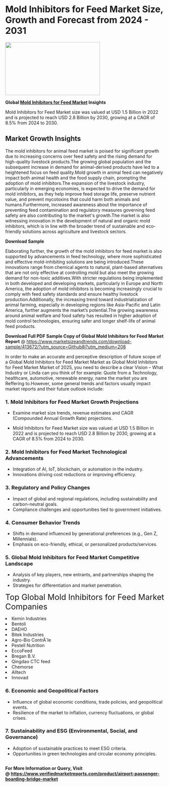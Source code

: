 <H1>Mold Inhibitors for Feed Market Size, Growth and Forecast from 2024 - 2031</H1><img class="aligncenter size-medium wp-image-584254" src="https://thirdeyenews.in/wp-content/uploads/2024/09/Global-Market-Research-300x168.jpeg" alt="" width="300" height="168" /><p><strong>Global&nbsp;<a href="https://www.marketsizeandtrends.com/download-sample/413672/?utm_source=Github8j?utm_medium=208">Mold Inhibitors for Feed Market</a> Insights</strong></p><p>Mold Inhibitors for Feed Market size was valued at USD 1.5 Billion in 2022 and is projected to reach USD 2.8 Billion by 2030, growing at a CAGR of 8.5% from 2024 to 2030.</p><p><h2>Market Growth Insights</h2> <p>The mold inhibitors for animal feed market is poised for significant growth due to increasing concerns over feed safety and the rising demand for high-quality livestock products.The growing global population and the subsequent increase in demand for animal-derived products have led to a heightened focus on feed quality.Mold growth in animal feed can negatively impact both animal health and the food supply chain, prompting the adoption of mold inhibitors.The expansion of the livestock industry, particularly in emerging economies, is expected to drive the demand for mold inhibitors, as they help improve feed storage life, preserve nutrient value, and prevent mycotoxins that could harm both animals and humans.Furthermore, increased awareness about the importance of preventing feed contamination and regulatory measures governing feed safety are also contributing to the market's growth.The market is also witnessing innovation in the development of natural and organic mold inhibitors, which is in line with the broader trend of sustainable and eco-friendly solutions across agriculture and livestock sectors.</p> <p><strong>Download Sample</strong></p> <p>Elaborating further, the growth of the mold inhibitors for feed market is also supported by advancements in feed technology, where more sophisticated and effective mold-inhibiting solutions are being introduced.These innovations range from chemical agents to natural, plant-based alternatives that are not only effective at controlling mold but also meet the growing demand for non-toxic additives.With stricter regulations being implemented in both developed and developing markets, particularly in Europe and North America, the adoption of mold inhibitors is becoming increasingly crucial to comply with feed safety standards and ensure healthy livestock production.Additionally, the increasing trend toward industrialization of animal farming, especially in developing regions like Asia-Pacific and Latin America, further augments the market’s potential.The growing awareness around animal welfare and food safety has resulted in higher adoption of mold control technologies, ensuring safer and longer shelf-life of animal feed products.</p> <p><span class=""><strong>Download Full PDF Sample Copy of Global Mold Inhibitors for Feed Market Report</strong> @ <a href="https://www.marketsizeandtrends.com/download-sample/413672/?utm_source=Github8j?utm_medium=208" target="_blank">https://www.marketsizeandtrends.com/download-sample/413672/?utm_source=Github8j?utm_medium=208</a></span></p><p>In order to make an accurate and perceptive description of future scope of a Global&nbsp;Mold Inhibitors for Feed Market Market as Global&nbsp;Mold Inhibitors for Feed Market Market of 2025, you need to describe a clear Vision &ndash; What Industry or Linda can you think of for example: Quote from a Technology, healthcare, automotive, renewable energy, name the market you are Reffering to.However, some general trends and factors usually impact market reports and their future outlook include:</p><h3>1.&nbsp;<strong>Mold Inhibitors for Feed Market Growth Projections</strong></h3><ul><li>Examine market size trends, revenue estimates and CAGR (Compounded Annual Growth Rate) projections.</li><li><p>Mold Inhibitors for Feed Market size was valued at USD 1.5 Billion in 2022 and is projected to reach USD 2.8 Billion by 2030, growing at a CAGR of 8.5% from 2024 to 2030.</p></li></ul><h3>2.&nbsp;<strong>Mold Inhibitors for Feed Market Technological Advancements</strong></h3><ul><li>Integration of AI, IoT, blockchain, or automation in the industry.</li><li>Innovations driving cost reductions or improving efficiency.</li></ul><h3>3.&nbsp;<strong>Regulatory and Policy Changes</strong></h3><ul><li>Impact of global and regional regulations, including sustainability and carbon-neutral goals.</li><li>Compliance challenges and opportunities tied to government initiatives.</li></ul><h3>4.&nbsp;<strong>Consumer Behavior Trends</strong></h3><ul><li>Shifts in demand influenced by generational preferences (e.g., Gen Z, Millennials).</li><li>Emphasis on eco-friendly, ethical, or personalized products/services.</li></ul><h3>5.&nbsp;<strong>Global Mold Inhibitors for Feed Market Competitive Landscape</strong></h3><ul><li>Analysis of key players, new entrants, and partnerships shaping the industry.</li><li>Strategies for differentiation and market penetration.</li></ul><p data-pm-slice="1 1 []"><span style="color: inherit; font-family: inherit; font-size: 25px;">Top Global Mold Inhibitors for Feed Market Companies</span></p><div class="" data-test-id=""><p><li>Kemin Industries</li><li> Bentoli</li><li> DAEHO</li><li> Bitek Industries</li><li> Agro-Bio ContrÃ´le</li><li> Pestell Nutrition</li><li> EccoFeed</li><li> Bregan B.V.</li><li> Qingdao CTC feed</li><li> Chemorse</li><li> Alltech</li><li> Innovad</li></p></div><h3>6.&nbsp;<strong>Economic and Geopolitical Factors</strong></h3><ul><li>Influence of global economic conditions, trade policies, and geopolitical events.</li><li>Resilience of the market to inflation, currency fluctuations, or global crises.</li></ul><h3>7.&nbsp;<strong>Sustainability and ESG (Environmental, Social, and Governance)</strong></h3><ul><li>Adoption of sustainable practices to meet ESG criteria.</li><li>Opportunities in green technologies and circular economy principles.</li></ul><h2><strong style="font-size: 14px;">For More Information or Query, Visit @&nbsp;</strong><a style="background-color: #ffffff; font-size: 14px;" href="https://www.marketsizeandtrends.com/report/mold-inhibitors-for-feed-market/" target="_blank">https://www.verifiedmarketreports.com/product/airport-passenger-boarding-bridge-market</a></h2>
